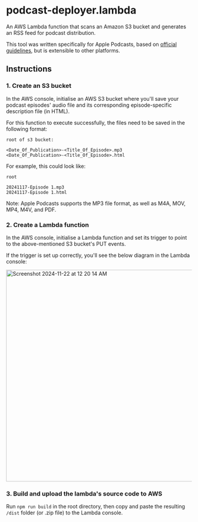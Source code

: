 # podcast-deployer.lambda

An AWS Lambda function that scans an Amazon S3 bucket and generates an RSS feed for podcast distribution.

This tool was written specifically for Apple Podcasts, based on [official guidelines](https://help.apple.com/itc/podcasts_connect/#/itcb54353390), but is extensible to other platforms.

## Instructions

### 1. Create an S3 bucket

In the AWS console, initialise an AWS S3 bucket where you'll save your podcast episodes' audio file and its corresponding episode-specific description file (in HTML).

For this function to execute successfully, the files need to be saved in the following format:

```
root of s3 bucket:

<Date_Of_Publication>-<Title_Of_Episode>.mp3
<Date_Of_Publication>-<Title_Of_Episode>.html
```

For example, this could look like:

```
root

20241117-Episode 1.mp3
20241117-Episode 1.html
```

Note: Apple Podcasts supports the MP3 file format, as well as M4A, MOV, MP4, M4V, and PDF.

### 2. Create a Lambda function

In the AWS console, initialise a Lambda function and set its trigger to point to the above-mentioned S3 bucket's PUT events.

If the trigger is set up correctly, you'll see the below diagram in the Lambda console:

<img width="575" alt="Screenshot 2024-11-22 at 12 20 14 AM" src="https://github.com/user-attachments/assets/0c5bde2e-bbae-4a8f-90b9-ac27a8366ca9">

### 3. Build and upload the lambda's source code to AWS

Run `npm run build` in the root directory, then copy and paste the resulting `/dist` folder (or .zip file) to the Lambda console.
